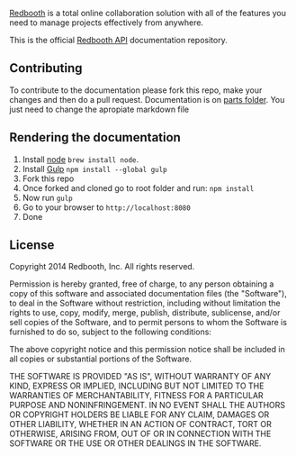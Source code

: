 [Redbooth](https://redbooth.com/) is a total online collaboration solution with all of the features you need to manage projects effectively from anywhere.

This is the official [Redbooth API](https://redbooth.com/api/api-docs/) documentation repository.

## Contributing

To contribute to the documentation please fork this repo, make your changes and then do a pull request.
Documentation is on [parts folder](https://github.com/teambox/api-v3-docs/tree/master/parts). You just need to change the apropiate markdown file

## Rendering the documentation
1. Install <a href="http://nodejs.org/" target="_blank">node</a> `brew install node`.
2. Install <a href="http://gulpjs.com/" target="_blank">Gulp</a> `npm install --global gulp`
3. Fork this repo
4. Once forked and cloned go to root folder and run: `npm install`
5. Now run `gulp`
6. Go to your browser to `http://localhost:8080`
7. Done

## License

Copyright 2014 Redbooth, Inc. All rights reserved.

Permission is hereby granted, free of charge, to any person obtaining a copy
of this software and associated documentation files (the "Software"), to
deal in the Software without restriction, including without limitation the
rights to use, copy, modify, merge, publish, distribute, sublicense, and/or
sell copies of the Software, and to permit persons to whom the Software is
furnished to do so, subject to the following conditions:

The above copyright notice and this permission notice shall be included in
all copies or substantial portions of the Software.

THE SOFTWARE IS PROVIDED "AS IS", WITHOUT WARRANTY OF ANY KIND, EXPRESS OR
IMPLIED, INCLUDING BUT NOT LIMITED TO THE WARRANTIES OF MERCHANTABILITY,
FITNESS FOR A PARTICULAR PURPOSE AND NONINFRINGEMENT. IN NO EVENT SHALL THE
AUTHORS OR COPYRIGHT HOLDERS BE LIABLE FOR ANY CLAIM, DAMAGES OR OTHER
LIABILITY, WHETHER IN AN ACTION OF CONTRACT, TORT OR OTHERWISE, ARISING
FROM, OUT OF OR IN CONNECTION WITH THE SOFTWARE OR THE USE OR OTHER DEALINGS
IN THE SOFTWARE.
